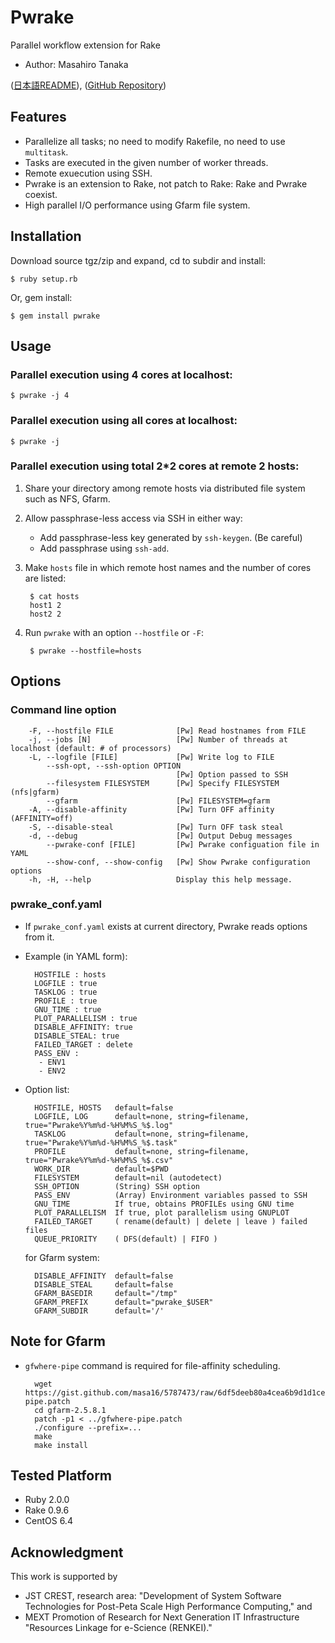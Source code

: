 # Pwrake

Parallel workflow extension for Rake
* Author: Masahiro Tanaka

([日本語README](https://github.com/masa16/pwrake/wiki/Pwrake.ja)),
([GitHub Repository](https://github.com/masa16/pwrake))

## Features

* Parallelize all tasks; no need to modify Rakefile, no need to use `multitask`.
* Tasks are executed in the given number of worker threads.
* Remote exuecution using SSH.
* Pwrake is an extension to Rake, not patch to Rake: Rake and Pwrake coexist.
* High parallel I/O performance using Gfarm file system.

## Installation

Download source tgz/zip and expand, cd to subdir and install:

    $ ruby setup.rb

Or, gem install:

    $ gem install pwrake

## Usage

### Parallel execution using 4 cores at localhost:

    $ pwrake -j 4

### Parallel execution using all cores at localhost:

    $ pwrake -j

### Parallel execution using total 2*2 cores at remote 2 hosts:

1. Share your directory among remote hosts via distributed file system such as NFS, Gfarm.
2. Allow passphrase-less access via SSH in either way:
   * Add passphrase-less key generated by `ssh-keygen`.  (Be careful)
   * Add passphrase using `ssh-add`.
3. Make `hosts` file in which remote host names and the number of cores are listed:

        $ cat hosts
        host1 2
        host2 2

4. Run `pwrake` with an option `--hostfile` or `-F`:

        $ pwrake --hostfile=hosts

## Options

### Command line option

        -F, --hostfile FILE              [Pw] Read hostnames from FILE
        -j, --jobs [N]                   [Pw] Number of threads at localhost (default: # of processors)
        -L, --logfile [FILE]             [Pw] Write log to FILE
            --ssh-opt, --ssh-option OPTION
                                         [Pw] Option passed to SSH
            --filesystem FILESYSTEM      [Pw] Specify FILESYSTEM (nfs|gfarm)
            --gfarm                      [Pw] FILESYSTEM=gfarm
        -A, --disable-affinity           [Pw] Turn OFF affinity (AFFINITY=off)
        -S, --disable-steal              [Pw] Turn OFF task steal
        -d, --debug                      [Pw] Output Debug messages
            --pwrake-conf [FILE]         [Pw] Pwrake configuation file in YAML
            --show-conf, --show-config   [Pw] Show Pwrake configuration options
        -h, -H, --help                   Display this help message.

### pwrake_conf.yaml

* If `pwrake_conf.yaml` exists at current directory, Pwrake reads options from it.
* Example (in YAML form):

        HOSTFILE : hosts
        LOGFILE : true
        TASKLOG : true
        PROFILE : true
        GNU_TIME : true
        PLOT_PARALLELISM : true
        DISABLE_AFFINITY: true
        DISABLE_STEAL: true
        FAILED_TARGET : delete
        PASS_ENV :
         - ENV1
         - ENV2

* Option list:

        HOSTFILE, HOSTS   default=false
        LOGFILE, LOG      default=none, string=filename, true="Pwrake%Y%m%d-%H%M%S_%$.log"
        TASKLOG           default=none, string=filename, true="Pwrake%Y%m%d-%H%M%S_%$.task"
        PROFILE           default=none, string=filename, true="Pwrake%Y%m%d-%H%M%S_%$.csv"
        WORK_DIR          default=$PWD
        FILESYSTEM        default=nil (autodetect)
        SSH_OPTION        (String) SSH option
        PASS_ENV          (Array) Environment variables passed to SSH
        GNU_TIME          If true, obtains PROFILEs using GNU time
        PLOT_PARALLELISM  If true, plot parallelism using GNUPLOT
        FAILED_TARGET     ( rename(default) | delete | leave ) failed files
        QUEUE_PRIORITY    ( DFS(default) | FIFO )

  for Gfarm system:

        DISABLE_AFFINITY  default=false
        DISABLE_STEAL     default=false
        GFARM_BASEDIR     default="/tmp"
        GFARM_PREFIX      default="pwrake_$USER"
        GFARM_SUBDIR      default='/'

## Note for Gfarm

* `gfwhere-pipe` command is required for file-affinity scheduling.

        wget https://gist.github.com/masa16/5787473/raw/6df5deeb80a4cea6b9d1d1ce01f390f65d650717/gfwhere-pipe.patch
        cd gfarm-2.5.8.1
        patch -p1 < ../gfwhere-pipe.patch
        ./configure --prefix=...
        make
        make install

## Tested Platform

* Ruby 2.0.0
* Rake 0.9.6
* CentOS 6.4

## Acknowledgment

This work is supported by
* JST CREST, research area: "Development of System Software Technologies for Post-Peta Scale High Performance Computing," and
* MEXT Promotion of Research for Next Generation IT Infrastructure "Resources Linkage for e-Science (RENKEI)."

